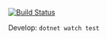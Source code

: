 [![Build Status](https://github.com/VilleSalonen/AdventOfCode2022/actions/workflows/workflow.yml/badge.svg)](https://github.com/VilleSalonen/AdventOfCode2022/actions/workflows/workflow.yml)

Develop: `dotnet watch test`
